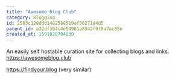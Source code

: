 ```yaml
---
title: "Awesome Blog Club"
category: Blogging
id: 2583c128ddd1482588519af36271d4d5
parent_id: a32df304c4e54961a8342f9f8a7ac85e
created_at: 1591020704830
---
```


An easily self hostable curation site for collecting blogs and links. https://awesomeblog.club

https://findyour.blog (very similar)
                